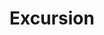 ---
title: Excursion
year: 1939
opening_date: 1939-05-02
closing_date: 1939-05-05
layout: productions
image:
image_caption:
image_credit:
playbill: 
category: 
Theatre: Theatre Jacksonville
Venue: Little Theatre
cast:
  Aikens: Raymond C. Winstead
  Candy Boy: Herbert Swisher
  Daisy: Mrs. Roy Meischner
  Eileen: Barbara Mason
  Gilchrist: Vincent Bisno
  Jonathan Rich: Ralph W. Cooper, Jr.
  Lee: Mildred Gay
  Linton: Forney Stafford
  Lollie: Emily Morganstern
  Mac Coleman: Forney Stafford
  Magoon: Lawrence Case
  Martha: Frances Carden
  Matson: Paul Kruse
  Mike: David Hall
  Miss Dowdie: Elsie Austin
  Mr. Boomer: Everett Dwight
  Mr. Fitchel: Fred Bucky, Jr.
  Mrs. Boomer: Patty Coleman
  Mrs. Fitchel: Emma Sue Mcleod
  Mrs. Geasling: Mrs. H.E. Etter
  Mrs. Winch: Mary Noel Preston
  Obadiah Rich: Isaac Peiser
  Pat Sloan: Clifford Rogero
  Pauline Winch: Joan Preston
  Pop: P.G. Camp
  Richard: Burton Webster, Jr.
  Stevens: William Pearce
  Tessie: Edith Berman
  The Little Boomer: Betty Mason
  Tony: Bill Brenner
  Woods: Kenneth Godschalk
crew:
  Director: Huron L. Blyden
  Lighting and Sound Effects:
    - Alex Pillsbury
    - Earl DeFlorin
    - Roy Hill
  Make-up: Mrs. Everett Dwight
  Make-up Assistant:
    - Emma Sue Zink
    - Hall Harris
    - William Pearce
  Props:
    - Mary Noel Preston
    - William Pearce
  Staging: P.G. Camp
  Staging Assistant:
    - Vincent Bisno
    - William Pearce
---